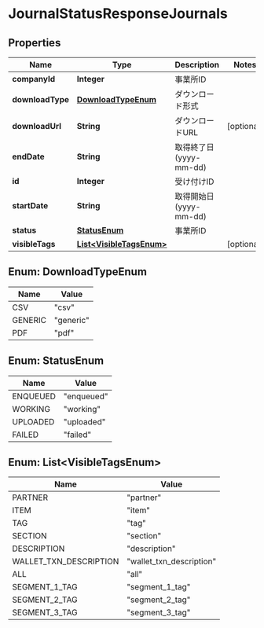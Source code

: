 

# JournalStatusResponseJournals

## Properties

Name | Type | Description | Notes
------------ | ------------- | ------------- | -------------
**companyId** | **Integer** | 事業所ID | 
**downloadType** | [**DownloadTypeEnum**](#DownloadTypeEnum) | ダウンロード形式 | 
**downloadUrl** | **String** | ダウンロードURL |  [optional]
**endDate** | **String** | 取得終了日 (yyyy-mm-dd) | 
**id** | **Integer** | 受け付けID | 
**startDate** | **String** | 取得開始日 (yyyy-mm-dd) | 
**status** | [**StatusEnum**](#StatusEnum) | 事業所ID | 
**visibleTags** | [**List&lt;VisibleTagsEnum&gt;**](#List&lt;VisibleTagsEnum&gt;) |  |  [optional]



## Enum: DownloadTypeEnum

Name | Value
---- | -----
CSV | &quot;csv&quot;
GENERIC | &quot;generic&quot;
PDF | &quot;pdf&quot;



## Enum: StatusEnum

Name | Value
---- | -----
ENQUEUED | &quot;enqueued&quot;
WORKING | &quot;working&quot;
UPLOADED | &quot;uploaded&quot;
FAILED | &quot;failed&quot;



## Enum: List&lt;VisibleTagsEnum&gt;

Name | Value
---- | -----
PARTNER | &quot;partner&quot;
ITEM | &quot;item&quot;
TAG | &quot;tag&quot;
SECTION | &quot;section&quot;
DESCRIPTION | &quot;description&quot;
WALLET_TXN_DESCRIPTION | &quot;wallet_txn_description&quot;
ALL | &quot;all&quot;
SEGMENT_1_TAG | &quot;segment_1_tag&quot;
SEGMENT_2_TAG | &quot;segment_2_tag&quot;
SEGMENT_3_TAG | &quot;segment_3_tag&quot;



